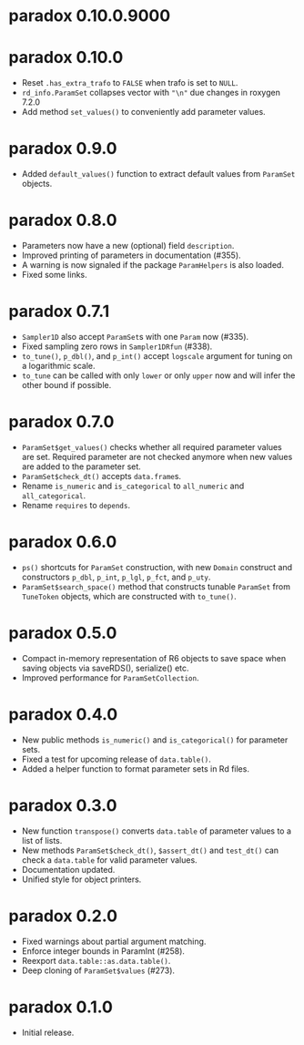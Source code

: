 # paradox 0.10.0.9000

# paradox 0.10.0

* Reset `.has_extra_trafo` to `FALSE` when trafo is set to `NULL`.
* `rd_info.ParamSet` collapses vector with `"\n"` due changes in roxygen 7.2.0
* Add method `set_values()` to conveniently add parameter values.

# paradox 0.9.0

* Added `default_values()` function to extract default values from `ParamSet`
  objects.

# paradox 0.8.0

* Parameters now have a new (optional) field `description`.
* Improved printing of parameters in documentation (#355).
* A warning is now signaled if the package `ParamHelpers` is also loaded.
* Fixed some links.

# paradox 0.7.1

* `Sampler1D` also accept `ParamSet`s with one `Param` now (#335).
* Fixed sampling zero rows in `Sampler1DRfun` (#338).
* `to_tune()`, `p_dbl()`, and `p_int()` accept `logscale` argument for tuning on
  a logarithmic scale.
* `to_tune` can be called with only `lower` or only `upper` now and will infer
  the other bound if possible.

# paradox 0.7.0

* `ParamSet$get_values()` checks whether all required parameter values are set.
  Required parameter are not checked anymore when new values are added to the
  parameter set.
* `ParamSet$check_dt()` accepts `data.frame`s.
* Rename `is_numeric` and `is_categorical` to `all_numeric` and
  `all_categorical`.
* Rename `requires` to `depends`.

# paradox 0.6.0

* `ps()` shortcuts for `ParamSet` construction, with new `Domain` construct and
  constructors `p_dbl`, `p_int`, `p_lgl`, `p_fct`, and `p_uty`.
* `ParamSet$search_space()` method that constructs tunable `ParamSet` from
  `TuneToken` objects, which are constructed with `to_tune()`.

# paradox 0.5.0

* Compact in-memory representation of R6 objects to save space when
  saving objects via saveRDS(), serialize() etc.
* Improved performance for `ParamSetCollection`.

# paradox 0.4.0

* New public methods `is_numeric()` and `is_categorical()` for parameter sets.
* Fixed a test for upcoming release of `data.table()`.
* Added a helper function to format parameter sets in Rd files.

# paradox 0.3.0

* New function `transpose()` converts `data.table` of parameter values to a list
  of lists.
* New methods `ParamSet$check_dt()`, `$assert_dt()` and `test_dt()` can check a
  `data.table` for valid parameter values.
* Documentation updated.
* Unified style for object printers.

# paradox 0.2.0

* Fixed warnings about partial argument matching.
* Enforce integer bounds in ParamInt (#258).
* Reexport `data.table::as.data.table()`.
* Deep cloning of `ParamSet$values` (#273).

# paradox 0.1.0

* Initial release.

